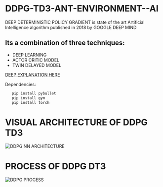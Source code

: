# DDPG-TD3-ANT-ENVIRONMENT--AI

DEEP DETERMINISTIC POLICY GRADIENT is  state of the art Artificial Intelligence algorithm published in 2018 by GOOGLE DEEP MIND

## Its a combination of three techniques:
* DEEP LEARNING
* ACTOR CRITIC MODEL
* TWIN DELAYED MODEL

[DEEP EXPLANATION HERE](https://towardsdatascience.com/td3-learning-to-run-with-ai-40dfc512f93)

  Dependencies:
  ```python
     pip install pybullet
     pip install gym
     pip install torch
   ```
   
# VISUAL ARCHITECTURE OF DDPG TD3

![DDPG NN ARCHITECTURE](https://user-images.githubusercontent.com/71969710/132342089-5a70e5b5-4114-4757-8171-2db3df189193.JPG)


# PROCESS OF DDPG DT3
![DDPG PROCESS](https://user-images.githubusercontent.com/71969710/132341814-7f6305b8-3964-42e4-a85e-2b2af4c40b73.JPG)

